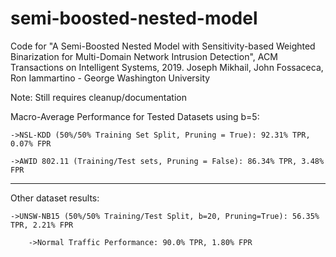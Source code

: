 # semi-boosted-nested-model
Code for "A Semi-Boosted Nested Model with Sensitivity-based Weighted Binarization for Multi-Domain Network Intrusion Detection", ACM Transactions on Intelligent Systems, 2019. Joseph Mikhail, John Fossaceca, Ron Iammartino - George Washington University

Note: Still requires cleanup/documentation

Macro-Average Performance for Tested Datasets using b=5:

    ->NSL-KDD (50%/50% Training Set Split, Pruning = True): 92.31% TPR, 0.07% FPR

    ->AWID 802.11 (Training/Test sets, Pruning = False): 86.34% TPR, 3.48% FPR

------------------------------------------------------------------------------

Other dataset results:

    ->UNSW-NB15 (50%/50% Training/Test Split, b=20, Pruning=True): 56.35% TPR, 2.21% FPR

        ->Normal Traffic Performance: 90.0% TPR, 1.80% FPR

